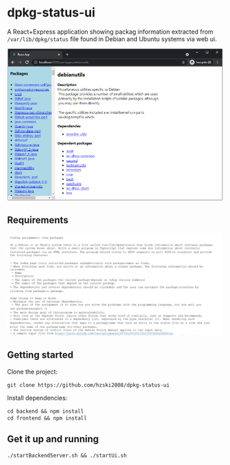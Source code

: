 # dpkg-status-ui

A React+Express application showing packag information extracted from `/var/lib/dpkg/status` file found in Debian and
Ubuntu systems via web ui.

![Alt text](./demo.PNG?raw=true "Demo")

## Requirements
![Alt text](./req.PNG?raw=true "Requirements")

## Getting started

Clone the project:

```
git clone https://github.com/hzski2008/dpkg-status-ui
```

Install dependencies:
```
cd backend && npm install
cd frontend && npm install
```

## Get it up and running

```
./startBackendServer.sh && ./startUi.sh
```

